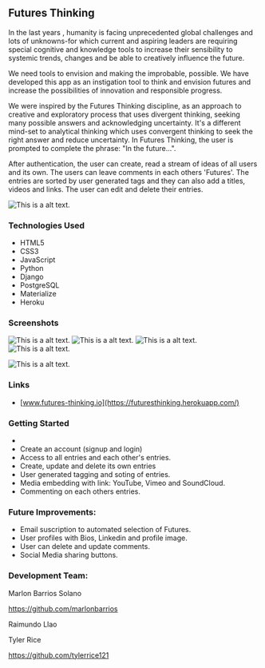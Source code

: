 ## Futures Thinking
In the last years , humanity is facing unprecedented global challenges and lots of unknowns-for which current and aspiring leaders are requiring special cognitive and knowledge tools to increase their sensibility to systemic trends, changes and be able to creatively influence the future. 

We need tools to envision and making the improbable, possible. We have developed this app as an instigation tool to think and envision futures and increase the possibilities of innovation and responsible progress. 

We were inspired by the Futures Thinking discipline, as an approach to creative and exploratory process that uses divergent thinking, seeking many possible answers and acknowledging uncertainty. It's a different mind-set to analytical thinking which uses convergent thinking to seek the right answer and reduce uncertainty. In Futures Thinking, the user is prompted to complete the phrase: "In the future...". 

After authentication, the user can  create, read a stream of ideas of all users and its own. The users can leave comments in each others 'Futures'. The entries are sorted by user generated tags and they can also add a titles, videos and links. The user can edit and delete their entries.

![This is a alt text.](main_app/static/images/home.png "This is a sample image.")

### Technologies Used

* HTML5
* CSS3
* JavaScript
* Python
* Django
* PostgreSQL
* Materialize
* Heroku

### Screenshots

![This is a alt text.](main_app/static/images/feed.png "This is a sample image.")
![This is a alt text.](main_app/static/images/comments.png "This is a sample image.")
![This is a alt text.](main_app/static/images/video.png "This is a sample image.")
![This is a alt text.](main_app/static/images/mobile1.png "This is a sample image.")

![This is a alt text.](main_app/static/images/mobile2.png "This is a sample image.")


### Links

* [www.futures-thinking.io](https://futuresthinking.herokuapp.com/)

### Getting Started

* 
* Create an account (signup and login)
* Access to all entries and each other's entries.
* Create, update and delete its own entries
* User generated tagging and soting of entries.
* Media embedding with link: YouTube, Vimeo and SoundCloud.
* Commenting on each others entries.

### Future Improvements:

* Email suscription to automated selection of Futures.
* User profiles with Bios, Linkedin and profile image.
* User can delete and update comments.
* Social Media sharing buttons.

### Development Team:


Marlon Barrios Solano

https://github.com/marlonbarrios

Raimundo Llao


Tyler Rice

https://github.com/tylerrice121







 
